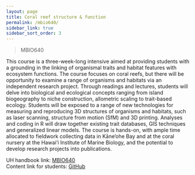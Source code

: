 ```yaml
---
layout: page
title: Coral reef structure & function
permalink: /mbio640/
sidebar_link: true
sidebar_sort_order: 3
---
```


> MBIO640

This course is a three-week-long intensive aimed at providing students with a grounding in the linking of organismal traits and habitat features with ecosystem functions. The course focuses on coral reefs, but there will be opportunity to examine a range of organisms and habitats via an independent research project. Through readings and lectures, students will delve into biological and ecological concepts ranging from island biogeography to niche construction, allometric scaling to trait-based ecology. Students will be exposed to a range of new technologies for measuring and reproducing 3D structures of organisms and habitats, such as laser scanning, structure from motion (SfM) and 3D printing. Analyses and coding in R will draw together existing trait databases, GIS techniques and generalized linear models. The course is hands-on, with ample time allocated to fieldwork collecting data in Kāne‘ohe Bay and at the coral nursery at the Hawai‘i Institute of Marine Biology, and the potential to develop research projects into publications.

UH handbook link: [MBIO640](https://manoa.hawaii.edu/catalog/courses/mbio-640-coral-reef-structure-and-function-3/)  
Content link for students: [GitHub](https://github.com/jmadinlab/mbio640)

